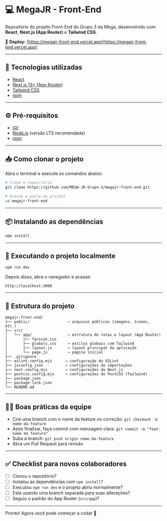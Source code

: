 
# 💻 MegaJR - Front-End

Repositório do projeto Front-End do Grupo 3 da Mega, desenvolvido com **React**, **Next.js (App Router)** e **Tailwind CSS**.

🔗 **Deploy:** [https://megajr-front-end.vercel.app](https://megajr-front-end.vercel.app)

---

## 🚀 Tecnologias utilizadas

- [React](https://reactjs.org/)
- [Next.js 13+ (App Router)](https://nextjs.org/docs/app)
- [Tailwind CSS](https://tailwindcss.com/)
- [npm](https://www.npmjs.com/)

---

## ⚙️ Pré-requisitos

- [Git](https://git-scm.com/)
- [Node.js](https://nodejs.org/) (versão LTS recomendada)
- [npm](https://www.npmjs.com/)

---

## 📥 Como clonar o projeto

Abra o terminal e execute os comandos abaixo:

```bash
# Clone o repositório
git clone https://github.com/MEGA-JR-Grupo-3/megajr-front-end.git

# Acesse a pasta do projeto
cd megajr-front-end
```

---

## 📦 Instalando as dependências

```bash
npm install
```

---

## 🧪 Executando o projeto localmente

```bash
npm run dev
```

Depois disso, abra o navegador e acesse:

```
http://localhost:3000
```

---

## 📁 Estrutura do projeto

```
megajr-front-end/
├── public/                 → arquivos públicos (imagens, ícones, etc.)
├── src/
│   └── app/                → estrutura de rotas e layout (App Router)
│       ├── favicon.ico
│       ├── globals.css     → estilos globais com Tailwind
│       ├── layout.js       → layout principal da aplicação
│       └── page.js         → página inicial
├── .gitignore
├── eslint.config.mjs      → configuração do ESLint
├── jsconfig.json          → configurações de importações
├── next.config.mjs        → configurações do Next.js
├── postcss.config.mjs     → configurações do PostCSS (Tailwind)
├── package.json
├── package-lock.json
└── README.md
```

---

## 🧑‍💻 Boas práticas da equipe

- Crie uma branch com o nome da feature ou correção: `git checkout -b nome-da-feature`
- Após finalizar, faça commit com mensagem clara: `git commit -m "feat: nome da feature"`
- Suba a branch: `git push origin nome-da-feature`
- Abra um Pull Request para revisão

---

## ✅ Checklist para novos colaboradores

- [ ] Clonou o repositório?
- [ ] Instalou as dependências com `npm install`?
- [ ] Executou `npm run dev` e o projeto abriu normalmente?
- [ ] Está usando uma branch separada para suas alterações?
- [ ] Seguiu o padrão do App Router (`src/app`)?

---

Pronto! Agora você pode começar a codar 🎯


